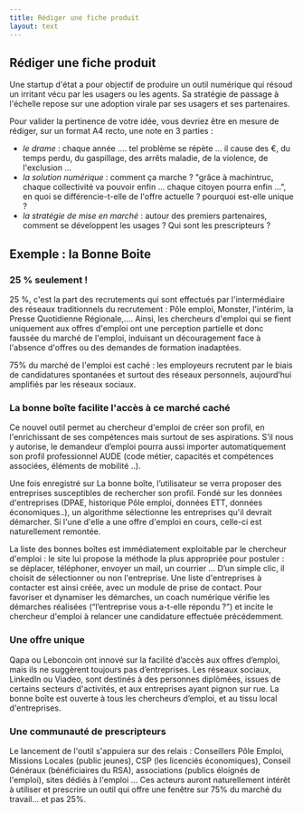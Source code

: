 ```yaml
---
title: Rédiger une fiche produit
layout: text
---
```


## Rédiger une fiche produit
Une startup d'état a pour objectif de produire un outil numérique qui résoud un irritant vécu par les usagers ou les agents. Sa stratégie de passage à l'échelle repose sur une adoption virale par ses usagers et ses partenaires.

Pour valider la pertinence de votre idée, vous devriez être en mesure de rédiger, sur un format A4 recto, une note en 3 parties :

- *le drame* : chaque année .... tel problème se répète ... il cause des €, du temps perdu, du gaspillage, des arrêts maladie, de la violence, de l'exclusion ...
- *la solution numérique* : comment ça marche ? "grâce à machintruc, chaque collectivité va pouvoir enfin ... chaque citoyen pourra enfin ...", en quoi se différencie-t-elle de l'offre actuelle ? pourquoi est-elle unique ?
- *la stratégie de mise en marché* : autour des premiers partenaires, comment se développent les usages ? Qui sont les prescripteurs ?

## Exemple : la Bonne Boite

### 25  % seulement !
25 %, c'est la part des recrutements qui sont effectués par l'intermédiaire des réseaux traditionnels du recrutement : Pôle emploi, Monster, l'intérim, la Presse Quotidienne Régionale,.... Ainsi, les chercheurs d'emploi qui se fient uniquement aux offres d'emploi ont une perception partielle et donc faussée du marché de l'emploi, induisant un découragement face à l'absence d'offres ou des demandes de formation inadaptées.
 
75% du marché de l'emploi est caché : les employeurs recrutent par le biais de candidatures spontanées et surtout des réseaux personnels, aujourd’hui amplifiés par les réseaux sociaux.
 
### La bonne boîte facilite l'accès à ce marché caché
Ce nouvel outil permet au chercheur d'emploi de créer son profil, en l'enrichissant de ses compétences mais surtout de ses aspirations. S’il nous y autorise, le demandeur d’emploi pourra aussi importer automatiquement son profil professionnel AUDE (code métier, capacités et compétences associées, éléments de mobilité ..).
 
Une fois enregistré sur La bonne boîte, l’utilisateur se verra proposer des entreprises susceptibles de rechercher son profil. Fondé sur les données d'entreprises (DPAE, historique Pôle emploi, données ETT, données économiques..), un algorithme sélectionne les entreprises qu'il devrait démarcher. Si l'une d'elle a une offre d'emploi en cours, celle-ci est naturellement remontée.
 
La liste des bonnes boîtes est immédiatement exploitable par le chercheur d'emploi : le site lui propose la méthode la plus appropriée pour postuler : se déplacer, téléphoner, envoyer un mail, un courrier … D’un simple clic, il choisit de sélectionner ou non l'entreprise. Une liste d'entreprises à contacter est ainsi créée, avec un module de prise de contact. Pour favoriser et dynamiser les démarches, un coach numérique vérifie les démarches réalisées (“l’entreprise vous a-t-elle répondu ?”) et incite le chercheur d'emploi à relancer une candidature effectuée précédemment.
 
### Une offre unique
Qapa ou Leboncoin ont innové sur la facilité d’accès aux offres d’emploi, mais ils ne suggèrent toujours pas d’entreprises. Les réseaux sociaux, LinkedIn ou Viadeo,  sont destinés à des personnes diplômées, issues de certains secteurs d'activités, et aux entreprises ayant pignon sur rue. La bonne boîte est ouverte à tous les chercheurs d’emploi, et au tissu local d'entreprises.
 
### Une communauté de prescripteurs
Le lancement de l'outil s'appuiera sur des relais : Conseillers Pôle Emploi, Missions Locales (public jeunes), CSP (les licenciés économiques), Conseil Généraux (bénéficiaires du RSA), associations (publics éloignés de l'emploi), sites dédiés à l'emploi ... Ces acteurs auront naturellement intérêt à utiliser et prescrire un outil qui offre une fenêtre sur 75% du marché du travail... et pas 25%.

